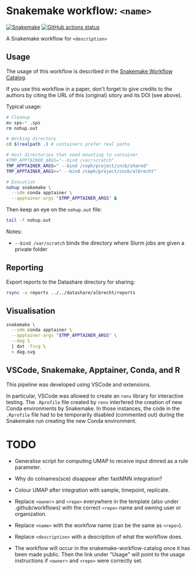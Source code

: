 # Snakemake workflow: `<name>`

[![Snakemake](https://img.shields.io/badge/snakemake-≥6.3.0-brightgreen.svg)](https://snakemake.github.io)
[![GitHub actions status](https://github.com/<owner>/<repo>/workflows/Tests/badge.svg?branch=main)](https://github.com/<owner>/<repo>/actions?query=branch%3Amain+workflow%3ATests)


A Snakemake workflow for `<description>`


## Usage

The usage of this workflow is described in the [Snakemake Workflow Catalog](https://snakemake.github.io/snakemake-workflow-catalog/?usage=<owner>%2F<repo>).

If you use this workflow in a paper, don't forget to give credits to the authors by citing the URL of this (original) <repo>sitory and its DOI (see above).

Typical usage:

```bash
# Cleanup
mv sps-* .sps
rm nohup.out

# Working directory
cd $(realpath .) # containers prefer real paths

# Host directories that need mounting to container
#TMP_APPTAINER_ARGS="--bind /var/scratch"
TMP_APPTAINER_ARGS=" --bind /ceph/project/cncb/shared"
TMP_APPTAINER_ARGS+=" --bind /ceph/project/cncb/albrecht"

# Execution
nohup snakemake \
  --sdm conda apptainer \
  --apptainer-args "$TMP_APPTAINER_ARGS" &
```

Then keep an eye on the `nohup.out` file:

```bash
tail -f nohup.out
```

Notes:

- `--bind /var/scratch` binds the directory where Slurm jobs are given a private folder

## Reporting

Export reports to the Datashare directory for sharing:

```bash
rsync -a reports ../../datashare/albrecht/reports
```

## Visualisation

```bash
snakemake \
  --sdm conda apptainer \
  --apptainer-args "$TMP_APPTAINER_ARGS" \
  --dag \
  | dot -Tsvg \
  > dag.svg
```

## VSCode, Snakemake, Apptainer, Conda, and R

This pipeline was developed using VSCode and extensions.

In particular, VSCode was allowed to create an `renv` library for interactive testing.
The `.Rprofile` file created by `renv` interfered the creation of new Conda environments by Snakemake.
In those instances, the code in the `.Rprofile` file had to be temporarily disabled (commented out) during the Snakemake run creating the new Conda environment.

# TODO

* Generalise script for computing UMAP to receive input dimred as a rule parameter.
* Why do colnames(sce) disappear after fastMNN integration?
* Colour UMAP after integration with sample, timepoint, replicate.

* Replace `<owner>` and `<repo>` everywhere in the template (also under .github/workflows) with the correct `<repo>` name and owning user or organization.
* Replace `<name>` with the workflow name (can be the same as `<repo>`).
* Replace `<description>` with a description of what the workflow does.
* The workflow will occur in the snakemake-workflow-catalog once it has been made public. Then the link under "Usage" will point to the usage instructions if `<owner>` and `<repo>` were correctly set.
